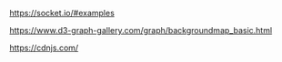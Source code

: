 https://socket.io/#examples

https://www.d3-graph-gallery.com/graph/backgroundmap_basic.html

https://cdnjs.com/